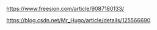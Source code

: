 https://www.freesion.com/article/9087180133/

https://blog.csdn.net/Mr_Hugo/article/details/125566690